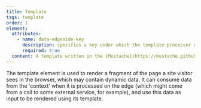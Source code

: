 ```yaml
---
title: Template
tags: template
order: 1
element:
  attributes:
    - name: data-edgeside-key
      description: specifies a key under which the template processor can expect to find  the data it needs to populate the template.
      required: true
  content: A template written in the [Mustache](https://mustache.github.io/mustache.5.html) templating language.
---
```

The template element is used to render a fragment of the page a site visitor sees in the browser, which may contain dynamic data. It can consume data from the 'context' when it is processed on the edge (which might come from a call  to some external service, for example), and use this data as input to be rendered using its template.

